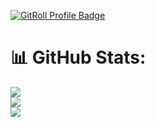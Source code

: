 <a href="https://gitroll.io/profile/uijDTygE7SScqxgrJJ94NmOFfWB73" target="_blank"><img src="https://gitroll.io/api/badges/profiles/v1/uijDTygE7SScqxgrJJ94NmOFfWB73" alt="GitRoll Profile Badge"/></a>

# 📊 GitHub Stats:
![](https://github-readme-stats.vercel.app/api?username=ICEatm&theme=nightowl&hide_border=false&include_all_commits=false&count_private=false)<br/>
![](https://github-readme-streak-stats.herokuapp.com/?user=ICEatm&theme=nightowl&hide_border=false)<br/>
![](https://github-readme-stats.vercel.app/api/top-langs/?username=ICEatm&theme=nightowl&hide_border=false&include_all_commits=false&count_private=false&layout=compact)

